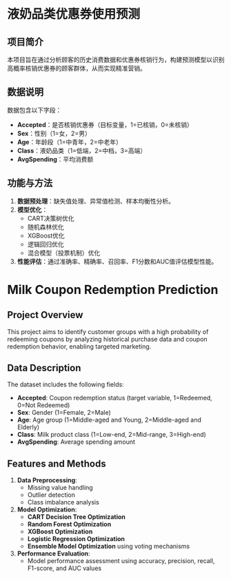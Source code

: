 
# 液奶品类优惠券使用预测  

## 项目简介  
本项目旨在通过分析顾客的历史消费数据和优惠券核销行为，构建预测模型以识别高概率核销优惠券的顾客群体，从而实现精准营销。  

## 数据说明   
数据包含以下字段：  
- **Accepted**：是否核销优惠券（目标变量，1=已核销，0=未核销）  
- **Sex**：性别（1=女，2=男）  
- **Age**：年龄段（1=中青年，2=中老年）  
- **Class**：液奶品类（1=低端，2=中档，3=高端）  
- **AvgSpending**：平均消费额  

## 功能与方法  
1. **数据预处理**：缺失值处理、异常值检测、样本均衡性分析。  
2. **模型优化**：  
   - CART决策树优化  
   - 随机森林优化  
   - XGBoost优化  
   - 逻辑回归优化  
   - 混合模型（投票机制）优化  
3. **性能评估**：通过准确率、精确率、召回率、F1分数和AUC值评估模型性能。  


# Milk Coupon Redemption Prediction

## Project Overview
This project aims to identify customer groups with a high probability of redeeming coupons by analyzing historical purchase data and coupon redemption behavior, enabling targeted marketing.

## Data Description
The dataset includes the following fields:
- **Accepted**: Coupon redemption status (target variable, 1=Redeemed, 0=Not Redeemed)
- **Sex**: Gender (1=Female, 2=Male)
- **Age**: Age group (1=Middle-aged and Young, 2=Middle-aged and Elderly)
- **Class**: Milk product class (1=Low-end, 2=Mid-range, 3=High-end)
- **AvgSpending**: Average spending amount

## Features and Methods
1. **Data Preprocessing**:
   - Missing value handling
   - Outlier detection
   - Class imbalance analysis
2. **Model Optimization**:
   - **CART Decision Tree Optimization**
   - **Random Forest Optimization**
   - **XGBoost Optimization**
   - **Logistic Regression Optimization**
   - **Ensemble Model Optimization** using voting mechanisms
3. **Performance Evaluation**:
   - Model performance assessment using accuracy, precision, recall, F1-score, and AUC values